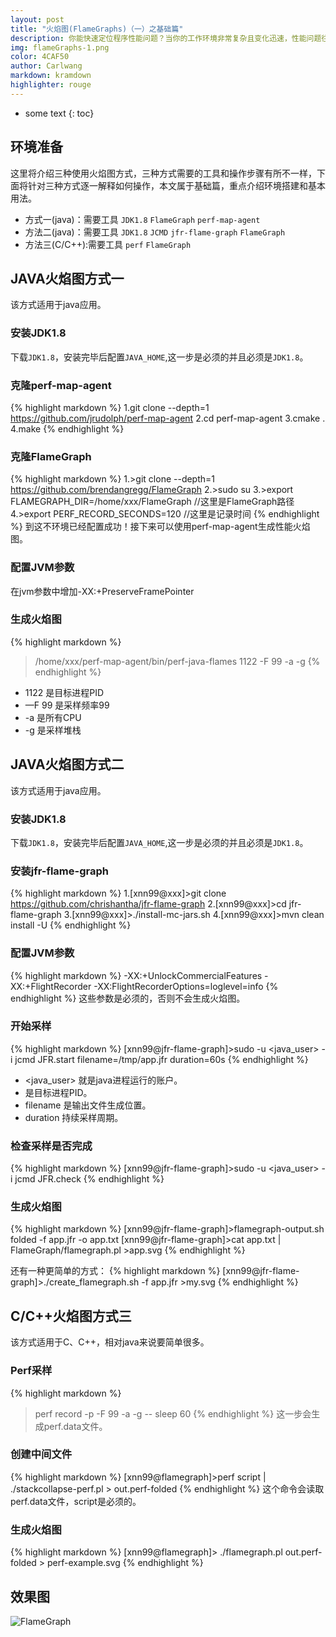 ```yaml
---
layout: post
title: "火焰图(FlameGraphs)（一）之基础篇"
description: 你能快速定位程序性能问题？当你的工作环境非常复杂且变化迅速，性能问题往往复杂难辨，可能会为这个问题解决数天。在这里我将介绍一个简单好用的工具火焰图(FlameGraphs)。 
img: flameGraphs-1.png
color: 4CAF50
author: Carlwang
markdown: kramdown
highlighter: rouge
---
```


* some text
{: toc}

## 环境准备
这里将介绍三种使用火焰图方式，三种方式需要的工具和操作步骤有所不一样，下面将针对三种方式逐一解释如何操作，本文属于基础篇，重点介绍环境搭建和基本用法。

- 方式一(java)：需要工具
``JDK1.8``
``FlameGraph``
``perf-map-agent``
- 方法二(java)：需要工具
``JDK1.8``
``JCMD``
``jfr-flame-graph``
``FlameGraph``
- 方法三(C/C++):需要工具
``perf``
``FlameGraph``

## JAVA火焰图方式一
该方式适用于java应用。

### 安装JDK1.8
下载``JDK1.8``，安装完毕后配置``JAVA_HOME``,这一步是必须的并且必须是``JDK1.8``。

### 克隆perf-map-agent
{% highlight markdown %}
1.git clone --depth=1 https://github.com/jrudolph/perf-map-agent
2.cd perf-map-agent
3.cmake .
4.make
{% endhighlight %}

### 克隆FlameGraph
{% highlight markdown %}
1.>git clone --depth=1 https://github.com/brendangregg/FlameGraph
2.>sudo su
3.>export FLAMEGRAPH_DIR=/home/xxx/FlameGraph //这里是FlameGraph路径
4.>export PERF_RECORD_SECONDS=120    //这里是记录时间
{% endhighlight %}
到这不环境已经配置成功！接下来可以使用perf-map-agent生成性能火焰图。

### 配置JVM参数
在jvm参数中增加-XX:+PreserveFramePointer

### 生成火焰图
{% highlight markdown %}
>/home/xxx/perf-map-agent/bin/perf-java-flames 1122 -F 99 -a -g
{% endhighlight %}

- 1122    	是目标进程PID
- —F 99		是采样频率99
- -a		是所有CPU
- -g      	是采样堆栈

## JAVA火焰图方式二
该方式适用于java应用。

### 安装JDK1.8
下载``JDK1.8``，安装完毕后配置``JAVA_HOME``,这一步是必须的并且必须是``JDK1.8``。

### 安装jfr-flame-graph
{% highlight markdown %}
1.[xnn99@xxx]>git clone https://github.com/chrishantha/jfr-flame-graph
2.[xnn99@xxx]>cd jfr-flame-graph
3.[xnn99@xxx]>./install-mc-jars.sh
4.[xnn99@xxx]>mvn clean install -U
{% endhighlight %}

### 配置JVM参数
{% highlight markdown %}
-XX:+UnlockCommercialFeatures -XX:+FlightRecorder -XX:FlightRecorderOptions=loglevel=info
{% endhighlight %}
这些参数是必须的，否则不会生成火焰图。

### 开始采样
{% highlight markdown %}
[xnn99@jfr-flame-graph]>sudo -u <java_user> -i jcmd <pid> JFR.start filename=/tmp/app.jfr duration=60s
{% endhighlight %}

- <java_user> 就是java进程运行的账户。
- <pid> 是目标进程PID。
- filename 是输出文件生成位置。
- duration 持续采样周期。

### 检查采样是否完成
{% highlight markdown %}
[xnn99@jfr-flame-graph]>sudo -u <java_user> -i jcmd <pid> JFR.check
{% endhighlight %}

### 生成火焰图
{% highlight markdown %}
[xnn99@jfr-flame-graph]>flamegraph-output.sh folded -f app.jfr -o app.txt 
[xnn99@jfr-flame-graph]>cat app.txt | FlameGraph/flamegraph.pl >app.svg
{% endhighlight %}

还有一种更简单的方式：
{% highlight markdown %}
[xnn99@jfr-flame-graph]>./create_flamegraph.sh -f app.jfr >my.svg
{% endhighlight %}

## C/C++火焰图方式三

该方式适用于C、C++，相对java来说要简单很多。

### Perf采样
{% highlight markdown %}
> perf record -p <pid> -F 99 -a -g -- sleep 60
{% endhighlight %}
这一步会生成perf.data文件。


### 创建中间文件
{% highlight markdown %}
[xnn99@flamegraph]>perf script | ./stackcollapse-perf.pl > out.perf-folded
{% endhighlight %}
这个命令会读取perf.data文件，script是必须的。

### 生成火焰图
{% highlight markdown %}
[xnn99@flamegraph]> ./flamegraph.pl out.perf-folded > perf-example.svg
{% endhighlight %}

## 效果图
![FlameGraph]({{site.baseurl}}/images/flamegraph-example-1.svg)
